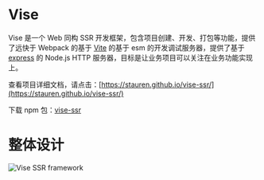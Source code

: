 # Vise
Vise 是一个 Web 同构 SSR 开发框架，包含项目创建、开发、打包等功能，提供了远快于 Webpack 的基于 [Vite][vite] 的基于 esm 的开发调试服务器，提供了基于 [express](https://expressjs.com/) 的 Node.js HTTP 服务器，目标是让业务项目可以关注在业务功能实现上。

查看项目详细文档，请点击：[https://stauren.github.io/vise-ssr/](https://stauren.github.io/vise-ssr/)

下载 npm 包：[vise-ssr](https://www.npmjs.com/package/vise-ssr)

# 整体设计
![Vise SSR framework](https://cdn.rawgit.com/stauren/vise-ssr/main/packages/app-vue3-intro/public/ssr.drawio.png)

[vite]: <https://vitejs.dev/>
